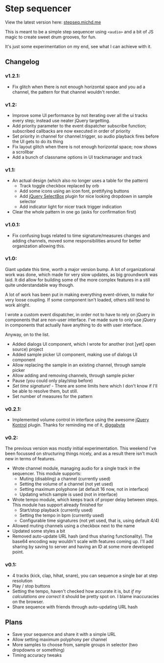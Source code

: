 Step sequencer
==============

View the latest version here: [stepseq.michd.me](http://stepseq.michd.me)

This is meant to be a simple step sequencer using `<audio>` and a bit of JS magic
to create sweet drum grooves, for fun.

It's just some experimentation on my end, see what I can achieve with it.

## Changelog

### v1.2.1:

* Fix glitch when there is not enough horizontal space and you ad a channel, the pattern for that channel wouldn't render.

### v1.2:

* Improve some UI performance by not iterating over all the ui tracks every step; instead use neater jQuery targetting.
* Add priority parameter to the event dispatcher subscribe function; subscribed callbacks are now executed in order of priority
* Set priority in channel for channel.trigger, so audio playback fires before the UI gets to do its thing
* Fix layout glitch when there is not enough horizontal space; now shows a scrollbar
* Add a bunch of classname options in UI trackmanager and track

### v1.1:

* An actual design (which also no longer uses a table for the pattern)
    * Track toggle checkbox replaced by orb
    * Add some icons using an icon font, prettifying buttons
    * Add [jQuery SelectBox](https://github.com/claviska/jquery-selectBox) plugin for nice looking dropdown in sample selector
    * Add indicator light for nicer track trigger indication
* Clear the whole pattern in one go (asks for confirmation first)

### v1.0.1:

* Fix confusing bugs related to time signature/measures changes and adding channels, moved some responsibilities around for better organization allowing this.

### v1.0:

Giant update this time, worth a major version bump. A lot of organizational work was done, which made for very slow updates, as big groundwork was laid. It did allow for building some of the more complex features in a still quite understandable way though.

A lot of work has been put in making everything event-driven, to make for very loose coupling. If some component isn't loaded, others still tend to work alright.

I wrote a custom event dispatcher, in order not to have to rely on jQuery in components that are non-user interface. I've made sure to only use jQuery in components that actually have anything to do with user interface.

Anyway, on to the list.

* Added dialogs UI component, which I wrote for another (not [yet] open source) project
* Added sample picker UI component, making use of dialogs UI component
* Allow replacing the sample in an existing channel, through sample picker
* Allow adding and removing channels, through sample picker
* Pause (you could only play/stop before)
* *Set time signature!* - There are some limits here which I don't know if I'll be able to resolve them, but still.
* Set number of measures for the pattern



### v0.2.1:

* Implemented volume control in interface using the awesome [jQuery Kontrol](https://github.com/aterrien/jQuery-Kontrol) plugin. Thanks for reminding me of it, [diggabyte](https://github.com/diggabyte)

### v0.2:

The previous version was mostly initial experimentation. This weekend I've been focussed on structuring things nicely, and as a result there isn't much new in terms of features.

* Wrote channel module, managing audio for a single track in the sequencer. This module supports:
    * Muting (disabling) a channel (currently used)
    * Setting the volume of a channel (not yet used)
    * Setting maximum polyphone (at default 16 now, not in interface)
    * Updating which sample is used (not in interface)
* Wrote tempo module, which keeps track of proper delay between steps. This module has support already finished for
    * Start/stop playback (currently used)
    * Setting the tempo in bpm (currently used)
    * Configurable time signatures (not yet used, that is, using default 4/4)
* Allowed muting channels using a checkbox next to the name
* Updated some styles a bit
* Removed auto-update URL hash (and thus sharing functionality). The base64 encoding way wouldn't scale with features coming up. I'll add sharing by saving to server and having an ID at some more developed point.

### v0.1:

* 4 tracks (kick, clap, hihat, snare), you can sequence a single bar at step resolution
* Play / stop buttons
* Setting the tempo, haven't checked how accurate it is, but *if my calculations are correct* it should be pretty spot on. I blame inaccuracies on the browser.
* Share sequence with friends through auto-updating URL hash


Plans
-----
* Save your sequence and share it with a simple URL
* Allow setting maximum polyphony per channel
* More samples to choose from, sample groups in selector (two dropdowns or something)
* Timing accuracy tweaks